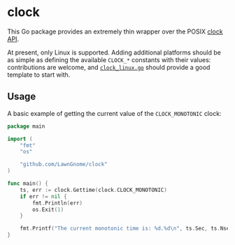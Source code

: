 # clock

This Go package provides an extremely thin wrapper over the POSIX
[clock API](http://pubs.opengroup.org/onlinepubs/009695399/functions/clock_getres.html).

At present, only Linux is supported. Adding additional platforms should be as
simple as defining the available `CLOCK_*` constants with their values:
contributions are welcome, and [`clock_linux.go`](clock_linux.go) should
provide a good template to start with.

## Usage

A basic example of getting the current value of the `CLOCK_MONOTONIC` clock:

```go
package main

import (
	"fmt"
	"os"

	"github.com/LawnGnome/clock"
)

func main() {
	ts, err := clock.Gettime(clock.CLOCK_MONOTONIC)
	if err != nil {
		fmt.Println(err)
		os.Exit(1)
	}

	fmt.Printf("The current monotonic time is: %d.%d\n", ts.Sec, ts.Nsec)
}
```
